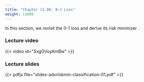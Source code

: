 ```yaml
---
title: "Chapter 11.06: 0-1 Loss"
weight: 11006
---
```

In this section, we revisit the 0-1 loss and derive its risk minimizer .

<!--more-->

### Lecture video

{{< video id="SxgGVoyAmBw" >}}

### Lecture slides

{{< pdfjs file="slides-advriskmin-classification-01.pdf" >}}
